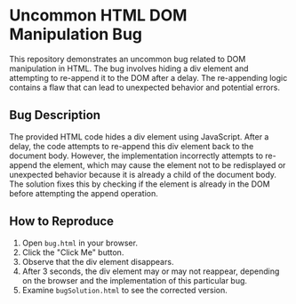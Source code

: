 # Uncommon HTML DOM Manipulation Bug

This repository demonstrates an uncommon bug related to DOM manipulation in HTML. The bug involves hiding a div element and attempting to re-append it to the DOM after a delay. The re-appending logic contains a flaw that can lead to unexpected behavior and potential errors.

## Bug Description
The provided HTML code hides a div element using JavaScript. After a delay, the code attempts to re-append this div element back to the document body. However, the implementation incorrectly attempts to re-append the element, which may cause the element not to be redisplayed or unexpected behavior because it is already a child of the document body.  The solution fixes this by checking if the element is already in the DOM before attempting the append operation.

## How to Reproduce
1. Open `bug.html` in your browser.
2. Click the "Click Me" button.
3. Observe that the div element disappears.
4. After 3 seconds, the div element may or may not reappear, depending on the browser and the implementation of this particular bug. 
5. Examine `bugSolution.html` to see the corrected version.
